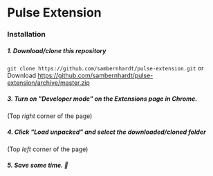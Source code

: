 # Pulse Extension

### Installation

##### 1. Download/clone this repository
`git clone https://github.com/sambernhardt/pulse-extension.git`
or
Download https://github.com/sambernhardt/pulse-extension/archive/master.zip

##### 3. Turn on "Developer mode" on the Extensions page in Chrome.
(Top *right* corner of the page)

##### 4. Click "Load unpacked" and select the downloaded/cloned folder
(Top *left* corner of the page)

##### 5. Save some time. 💪